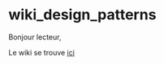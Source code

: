 # wiki_design_patterns
Bonjour lecteur,

Le wiki se trouve [ici](https://github.com/alexisMariotti/wiki_design_patterns/wiki)

